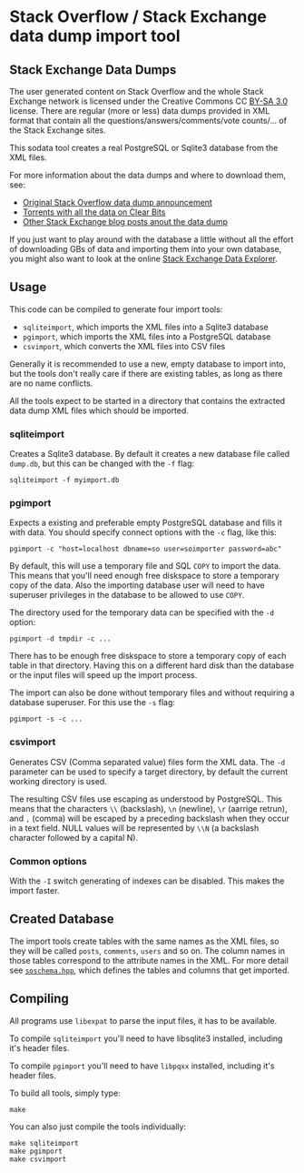 # Stack Overflow / Stack Exchange data dump import tool

## Stack Exchange Data Dumps

The user generated content on Stack Overflow and the whole Stack Exchange
network is licensed under the Creative Commons CC [BY-SA 3.0][1] license. There
are regular (more or less) data dumps provided in XML format that contain
all the questions/answers/comments/vote counts/... of the Stack Exchange
sites.

This sodata tool creates a real PostgreSQL or Sqlite3 database from the
XML files.

For more information about the data dumps and where to download them, see:

- [Original Stack Overflow data dump announcement][2]
- [Torrents with all the data on Clear Bits][3] 
- [Other Stack Exchange blog posts anout the data dump][4]

If you just want to play around with the database a little without all the effort
of downloading GBs of data and importing them into your own database, you might
also want to look at the online [Stack Exchange Data Explorer][dbexplore].

## Usage

This code can be compiled to generate four import tools:

- `sqliteimport`, which imports the XML files into a Sqlite3 database
- `pgimport`, which imports the XML files into a PostgreSQL database
- `csvimport`, which converts the XML files into CSV files

Generally it is recommended to use a new, empty database to import into, but
the tools don't really care if there are existing tables, as long as there are
no name conflicts.

All the tools expect to be started in a directory that contains the extracted
data dump XML files which should be imported.

### sqliteimport

Creates a Sqlite3 database. By default it creates a new database file called
`dump.db`, but this can be changed with the `-f` flag:

    sqliteimport -f myimport.db

### pgimport

Expects a existing and preferable empty PostgreSQL database and fills it with
data. You should specify connect options with the `-c` flag, like this:

    pgimport -c "host=localhost dbname=so user=soimporter password=abc"

By default, this will use a temporary file and SQL `COPY` to import the data.
This means that you'll need enough free diskspace to store a temporary copy
of the data. Also the importing database user will need to have superuser
privileges in the database to be allowed to use `COPY`.

The directory used for the temporary data can be specified with the `-d` option:

    pgimport -d tmpdir -c ...

There has to be enough free diskspace to store a temporary copy of each table in
that directory. Having this on a different hard disk than the database or the
input files will speed up the import process.

The import can also be done without temporary files and without requiring a
database superuser. For this use the `-s` flag:

    pgimport -s -c ...

### csvimport

Generates CSV (Comma separated value) files form the XML data. The `-d` parameter
can be used to specify a target directory, by default the current working
directory is used.

The resulting CSV files use escaping as understood by PostgreSQL. This means
that the characters `\\` (backslash), `\n` (newline), `\r` (aarrige retrun),
and `,` (comma) will be escaped by a preceding backslash when they occur in
a text field. NULL values will be represented by `\\N` (a backslash character
followed by a capital N).

### Common options

With the `-I` switch generating of indexes can be disabled. This makes the import
faster.

## Created Database

The import tools create tables with the same names as the XML files, so they
will be called `posts`, `comments`, `users` and so on. The column names in
those tables correspond to the attribute names in the XML. For more detail
see [`soschema.hpp`][schema], which defines the tables and columns that get
imported.

## Compiling

All programs use `libexpat` to parse the input files, it has to be available.

To compile `sqliteimport` you'll need to have libsqlite3 installed, including
it's header files.

To compile `pgimport` you'll need to have `libpqxx` installed, including it's
header files.

To build all tools, simply type:

    make

You can also just compile the tools individually:

    make sqliteimport
    make pgimport
    make csvimport

 [1]: http://creativecommons.org/licenses/by-sa/3.0/
 [2]: http://blog.stackoverflow.com/2009/06/stack-overflow-creative-commons-data-dump/
 [3]: http://www.clearbits.net/creators/146-stack-exchange-data-dump
 [4]: http://blog.stackexchange.com/category/cc-wiki-dump/
 [dbexplore]: http://data.stackexchange.com/
 [schema]: https://github.com/sth/sodata/blob/master/soschema.hpp

